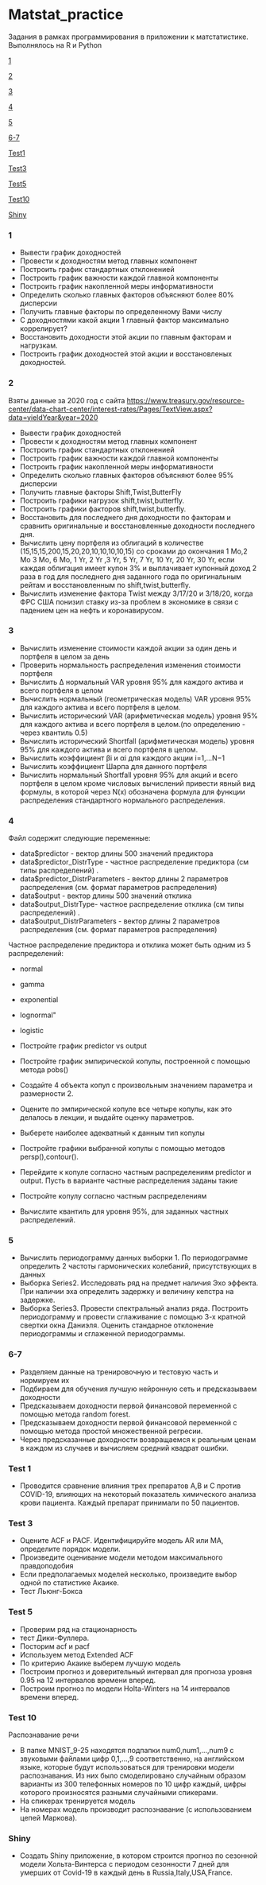 # Matstat_practice
Задания в рамках программирования в приложении к матстатистике. Выполнялось на R и Python

[1](#1)

[2](#2)

[3](#3)

[4](#4)

[5](#5)

[6-7](#6-7)

[Test1](#Test1)

[Test3](#Test3)

[Test5](#Test5)

[Test10](#Test10)

[Shiny](#Shiny)


### 1

- Вывести график доходностей
- Провести к доходностям метод главных компонент
- Построить график стандартных отклоненией
- Построить график важности каждой главной компоненты
- Построить график накопленной меры информативности
- Определить сколько главных факторов объясняют более 80% дисперсии
- Получить главные факторы по определенному Вами числу
- С доходностями какой акции 1 главный фактор максимально коррелирует?
- Восстановить доходности этой акции по главным факторам и нагрузкам.
- Построить график доходностей этой акции и восстановленых доходностей.

### 2

Взяты данные за 2020 год с сайта https://www.treasury.gov/resource-center/data-chart-center/interest-rates/Pages/TextView.aspx?data=yieldYear&year=2020
- Вывести график доходностей
- Провести к доходностям метод главных компонент
- Построить график стандартных отклоненией
- Построить график важности каждой главной компоненты
- Построить график накопленной меры информативности
- Определить сколько главных факторов объясняют более 95% дисперсии
- Получить главные факторы Shift,Twist,ButterFly
- Построить графики нагрузок shift,twist,butterfly.
- Построить графики факторов shift,twist,butterfly.
- Восстановить для последнего дня доходности по факторам и сравнить оригинальные и восстановленные доходности последнего дня.
- Вычислить цену портфеля из облигаций в количестве (15,15,15,200,15,20,20,10,10,10,10,15) со сроками до окончания 1 Mo,2 Mo 3 Mo, 6 Mo, 1 Yr, 2 Yr ,3 Yr, 5 Yr, 7 Yr, 10 Yr, 20 Yr, 30 Yr, если каждая облигация имеет купон 3% и выплачивает купонный доход 2 раза в год для последнего дня заданного года по оригинальным рейтам и восстановленным по shift,twist,butterfly.
- Вычислить изменение фактора Twist между 3/17/20 и 3/18/20, когда ФРС США понизил ставку из-за проблем в экономике в связи с падением цен на нефть и коронавирусом.

### 3

- Bычислить изменение стоимости каждой акции за один день и портфеля в целом за день
- Проверить нормальность распределения изменения стоимости портфеля
- Вычислить Δ нормальный VAR уровня 95% для каждого актива и всего портфеля в целом
- Вычислить нормальный (геометрическая модель) VAR уровня 95% для каждого актива и всего портфеля в целом.
- Вычислить исторический VAR (арифметическая модель) уровня 95% для каждого актива и всего портфеля в целом.(по определению - через квантиль 0.5)
- Вычислить исторический Shortfall (арифметическая модель) уровня 95% для каждого актива и всего портфеля в целом.
- Вычислить коэффициент βi и αi для каждого акции i=1,...N−1
- Вычислить коэффициент Шарпа для данного портфеля
- Вычислить нормальный Shortfall уровня 95% для акций и всего портфеля в целом кроме числовых вычислений привести явный вид формулы, в которой через N(x) обозначена формула для функции распределения стандартного нормального распределения.

### 4

Файл содержит следующие переменные:

- data$predictor - вектор длины 500 значений предиктора
- data$predictor_DistrType - частное распределение предиктора (см типы распределений) .
- data$predictor_DistrParameters - вектор длины 2 параметров распределения (см. формат параметров распределения)
- data$output - вектор длины 500 значений отклика
- data$output_DistrType- частное распределение отклика (см типы распределений) .
- data$output_DistrParameters - вектор длины 2 параметров распределения (см. формат параметров распределения)

Частное распределение предиктора и отклика может быть одним из 5 распределений:
- normal
- gamma
- exponential
- lognormal"
- logistic

- Постройте график predictor vs output
- Постройте график эмпирической копулы, построенной с помощью метода pobs()
- Создайте 4 объекта копул c произвольным значением параметра и размерности 2.
- Оцените по эмпирической копуле все четыре копулы, как это делалось в лекции, и выдайте оценку параметров.
- Выберете наиболее адекватный к данным тип копулы
- Постройте графики выбранной копулы с помощью методов persp(),contour().
- Перейдите к копуле согласно частным распределениям predictor и output. Пусть в варианте частные распределения заданы такие
- Постройте копулу согласно частным распределениям
- Вычислите квантиль для уровня 95%, для заданных частных распределений.

### 5

- Вычислить периодограмму данных выборки 1. По периодограмме определить 2 частоты гармонических колебаний, присутствующих в данных
- Выборка Series2. Исследовать ряд на предмет наличия Эхо эффекта. При наличии эха определить задержку и величину кепстра на задержке.
- Выборка Series3. Провести спектральный анализ ряда. Построить периодограмму и провести сглаживание с помощью 3-х кратной свертки окна Даниэля. Оценить стандарное отклонение периодограммы и сглаженной периодограммы.

### 6-7

- Разделяем данные на тренировочную и тестовую часть и нормируем их
- Подбираем для обучения лучшую нейронную сеть и предсказываем доходности
- Предсказываем доходности первой финансовой переменной с помощью метода random forest.
- Предсказываем доходности первой финансовой переменной с помощью метода простой множественной регресии.
- Через предсказанные доходности возвращаемся к реальным ценам в каждом из случаев и вычисляем средний квадрат ошибки. 

### Test 1

- Проводится сравнение влияния трех препаратов A,B и C против COVID-19, влияющих на некоторый показатель химического анализа крови пациента. Каждый препарат принимали по 50 пациентов.

### Test 3

- Оцените ACF и PACF. Идентифицируйте модель AR или MA, определите порядок модели.
- Произведите оценивание модели методом максимального правдоподобия
- Если предполагаемых моделей несколько, произведите выбор одной по статистике Акаике.
- Тест Льюнг-Бокса 

### Test 5

- Проверим ряд на стационарность
- тест Дики-Фуллера.
- Посторим acf и pacf
- Используем метод Extended ACF
- По критерию Акаике выберем лучшую модель
- Построим прогноз и доверительный интервал для прогноза уровня 0.95 на 12 интервалов времени вперед.
- Построим прогноз по модели Holta-Winters на 14 интервалов времени вперед.

### Test 10

Распознавание речи

- В папке MNIST_9-25 находятся подпапки num0,num1,...,num9 c звуковыми файлами цифр 0,1,...,9 соответственно, на английском языке, которые будут использоваться для тренировки модели распознавания. Из них было смоделировано случайным образом варианты из 300 телефонных номеров по 10 цифр каждый, цифры которого произносятся разными случайными спикерами.
- На спикерах тренируется модель
- На номерах модель производит распознавание (с использованием цепей Маркова).

### Shiny

- Создать Shiny приложение, в котором строится прогноз по сезонной модели Хольта-Винтерса с периодом сезонности 7 дней для умерших от Covid-19 в каждый день в Russia,Italy,USA,France.
